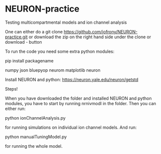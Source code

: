 # NEURON-practice
Testing multicompartmental models and ion channel analysis

One can either do a git clone https://github.com/jofrony/NEURON-practice.git or download the zip on the right hand side under the clone or download - button

To run the code you need some extra python modules:

pip install packagename

numpy
json
bluepyop
neurom
matplotlib
neuron

Install NEURON and python: https://neuron.yale.edu/neuron/getstd

Steps!

When you have downloaded the folder and installed NEURON and python modules, you have to start by running nrnivmodl in the folder.
Then you can either run:

python ionChannelAnalysis.py 

for running simulations on individual ion channel models. And run:

python manualTuningModel.py

for running the whole model.





